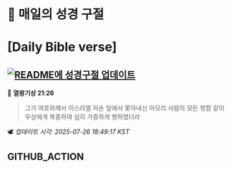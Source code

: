 # 🙏 매일의 성경 구절
# [Daily Bible verse]
## [![README에 성경구절 업데이트](https://github.com/DONGSUKA/first_test/actions/workflows/update-readme-bible.yml/badge.svg)](https://github.com/DONGSUKA/first_test/actions/workflows/update-readme-bible.yml)
<!-- START_BIBLE_VERSE -->
📖 **열왕기상 21:26**
> 그가 여호와께서 이스라엘 자손 앞에서 쫓아내신 아모리 사람의 모든 행함 같이 우상에게 복종하여 심히 가증하게 행하였더라

🕊️ _업데이트 시각: 2025-07-26 18:49:17 KST_
  <!-- END_BIBLE_VERSE -->
## GITHUB_ACTION
